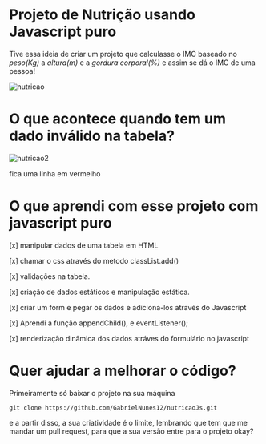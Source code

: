 # Projeto de Nutrição usando Javascript puro

Tive essa ideia de criar um projeto que calculasse o IMC baseado no _peso(Kg)_ a _altura(m)_ e a _gordura corporal(%)_ e assim
se dá o IMC de uma pessoa!

![nutricao](https://user-images.githubusercontent.com/48297244/88466934-c8af1880-cea7-11ea-86b1-324fb062466a.png)

# O que acontece quando tem um dado inválido na tabela?

![nutricao2](https://user-images.githubusercontent.com/48297244/88467207-f184dd00-ceaa-11ea-9a9d-e58f93b5bb91.png)

fica uma linha em vermelho

# O que aprendi com esse projeto com javascript puro

[x] manipular dados de uma tabela em HTML

[x] chamar o css através do metodo classList.add()

[x] validações na tabela.

[x] criação de dados estáticos e manipulação estática.

[x] criar um form e pegar os dados e adiciona-los através do Javascript

[x] Aprendi a função appendChild(), e eventListener();

[x] renderização dinâmica dos dados atráves do formulário no javascript

# Quer ajudar a melhorar o código?

Primeiramente só baixar o projeto na sua máquina

```
git clone https://github.com/GabrielNunes12/nutricaoJs.git

```

e a partir disso, a sua criatividade é o limite, lembrando que tem que me mandar um pull request, para que a sua
versão entre para o projeto okay?


